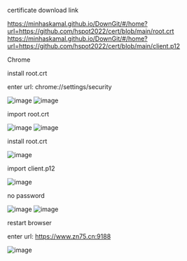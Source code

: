 certificate download link

https://minhaskamal.github.io/DownGit/#/home?url=https://github.com/hspot2022/cert/blob/main/root.crt
https://minhaskamal.github.io/DownGit/#/home?url=https://github.com/hspot2022/cert/blob/main/client.p12

Chrome

install root.crt

enter url: chrome://settings/security

![image](https://user-images.githubusercontent.com/105436224/168208708-ac2b9949-fbc9-46ff-b7c5-be52b5fd7046.png)
![image](https://user-images.githubusercontent.com/105436224/168208889-31c6e0d0-c881-43af-9779-a5f7c48fd093.png)

import root.crt

![image](https://user-images.githubusercontent.com/105436224/168209559-dcaf66b8-c628-40e6-a9b0-ba265869006f.png)
![image](https://user-images.githubusercontent.com/105436224/168209746-be6fca4f-ae8d-48d3-bce9-d0d37349c4a9.png)

install root.crt

![image](https://user-images.githubusercontent.com/105436224/168209945-dd6cb507-434d-4b00-8979-c9f0f4a41342.png)

import client.p12

![image](https://user-images.githubusercontent.com/105436224/168210115-713dbe97-f850-463f-b0cf-3defcce71649.png)

no password

![image](https://user-images.githubusercontent.com/105436224/168210381-850b3c61-cc69-450b-a60a-578d223dd6e8.png)
![image](https://user-images.githubusercontent.com/105436224/168210521-4b27b7c7-0f91-41b8-811b-b452da056eb1.png)

restart browser

enter url: https://www.zn75.cn:9188

![image](https://user-images.githubusercontent.com/105436224/168221470-197fbf8a-1adb-446c-87f4-99b63961144a.png)
